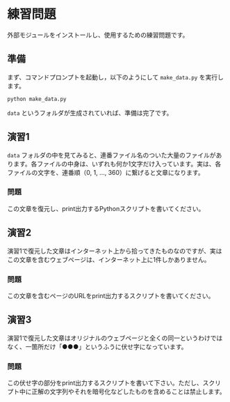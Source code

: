 練習問題
==========================

外部モジュールをインストールし、使用するための練習問題です。

## 準備

まず、コマンドプロンプトを起動し，以下のようにして `make_data.py` を実行します。

```
python make_data.py
```

`data` というフォルダが生成されていれば、準備は完了です。

## 演習1

`data` フォルダの中を見てみると、連番ファイル名のついた大量のファイルがあります。各ファイルの中身は、いずれも何か1文字だけ入っています。実は、各ファイルの文字を、連番順（0, 1, ..., 360）に繋げると文章になります。

### 問題

この文章を復元し、print出力するPythonスクリプトを書いてください。

## 演習2

演習1で復元した文章はインターネット上から拾ってきたものなのですが、実はこの文章を含むウェブページは、インターネット上に1件しかありません。

### 問題

この文章を含むページのURLをprint出力するスクリプトを書いてください。

## 演習3

演習1で復元した文章はオリジナルのウェブページと全くの同一というわけではなく、一箇所だけ「●●●」というふうに伏せ字になっています。

### 問題

この伏せ字の部分をprint出力するスクリプトを書いて下さい。ただし、スクリプト中に正解の文字列やそれを暗号化などしたものを含めることは禁止します。
